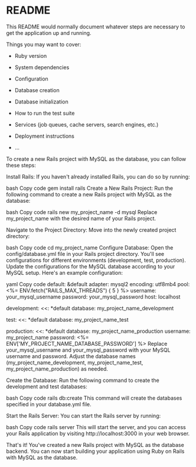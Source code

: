 # README

This README would normally document whatever steps are necessary to get the
application up and running.

Things you may want to cover:

* Ruby version

* System dependencies

* Configuration

* Database creation

* Database initialization

* How to run the test suite

* Services (job queues, cache servers, search engines, etc.)

* Deployment instructions

* ...













To create a new Rails project with MySQL as the database, you can follow these steps:

Install Rails: If you haven't already installed Rails, you can do so by running:

bash
Copy code
gem install rails
Create a New Rails Project: Run the following command to create a new Rails project with MySQL as the database:

bash
Copy code
rails new my_project_name -d mysql
Replace my_project_name with the desired name of your Rails project.

Navigate to the Project Directory: Move into the newly created project directory:

bash
Copy code
cd my_project_name
Configure Database: Open the config/database.yml file in your Rails project directory. You'll see configurations for different environments (development, test, production). Update the configurations for the MySQL database according to your MySQL setup. Here's an example configuration:

yaml
Copy code
default: &default
  adapter: mysql2
  encoding: utf8mb4
  pool: <%= ENV.fetch("RAILS_MAX_THREADS") { 5 } %>
  username: your_mysql_username
  password: your_mysql_password
  host: localhost

development:
  <<: *default
  database: my_project_name_development

test:
  <<: *default
  database: my_project_name_test

production:
  <<: *default
  database: my_project_name_production
  username: my_project_name
  password: <%= ENV['MY_PROJECT_NAME_DATABASE_PASSWORD'] %>
Replace your_mysql_username and your_mysql_password with your MySQL username and password. Adjust the database names (my_project_name_development, my_project_name_test, my_project_name_production) as needed.

Create the Database: Run the following command to create the development and test databases:

bash
Copy code
rails db:create
This command will create the databases specified in your database.yml file.

Start the Rails Server: You can start the Rails server by running:

bash
Copy code
rails server
This will start the server, and you can access your Rails application by visiting http://localhost:3000 in your web browser.

That's it! You've created a new Rails project with MySQL as the database backend. You can now start building your application using Ruby on Rails with MySQL as the database.








